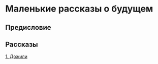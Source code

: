 Маленькие рассказы о будущем
============================

## Предисловие

## Рассказы

[1. Дожили](Дожили.md)

